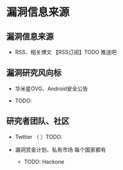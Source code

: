 # 漏洞信息来源

## 漏洞信息来源

* RSS、相关博文 【RSS订阅】TODO 推送吧

## 漏洞研究风向标

* 华米星OVG、Android安全公告

* TODO:

## 研究者团队、社区

* Twttier （ ）TODO:

* 漏洞赏金计划、私有市场 每个国家都有
    * TODO:
    Hackone
